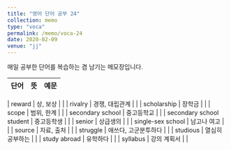 ```yaml
---
title: "영어 단어 공부 24"
collection: memo
type: "voca"
permalink: /memo/voca-24
date: 2020-02-09
venue: "jj"
---
```


매일 공부한 단어를 복습하는 겸 남기는 메모장입니다.

| 단어            | 뜻   |  예문                                                            |
| --------         | ------ | ------------------------------------------------------------ |

| reward | 상, 보상 |  |
| rivalry | 경쟁, 대립관계 |  |
| scholarship | 장학금 |  |
| scope | 범위, 한계 |  |
| secondary school | 중고등학교 |  |
| secondary school student | 중고등학생 |  |
| senior | 상급생의 |  |
| single-sex school | 남고나 여고 |  |
| source | 자료, 출처 |  |
| struggle | 애쓰다, 고군분투하다 |  |
| studious | 열심히 공부하는 |  |
| study abroad | 유학하다 |  |
| syllabus | 강의 계획서 |  |
